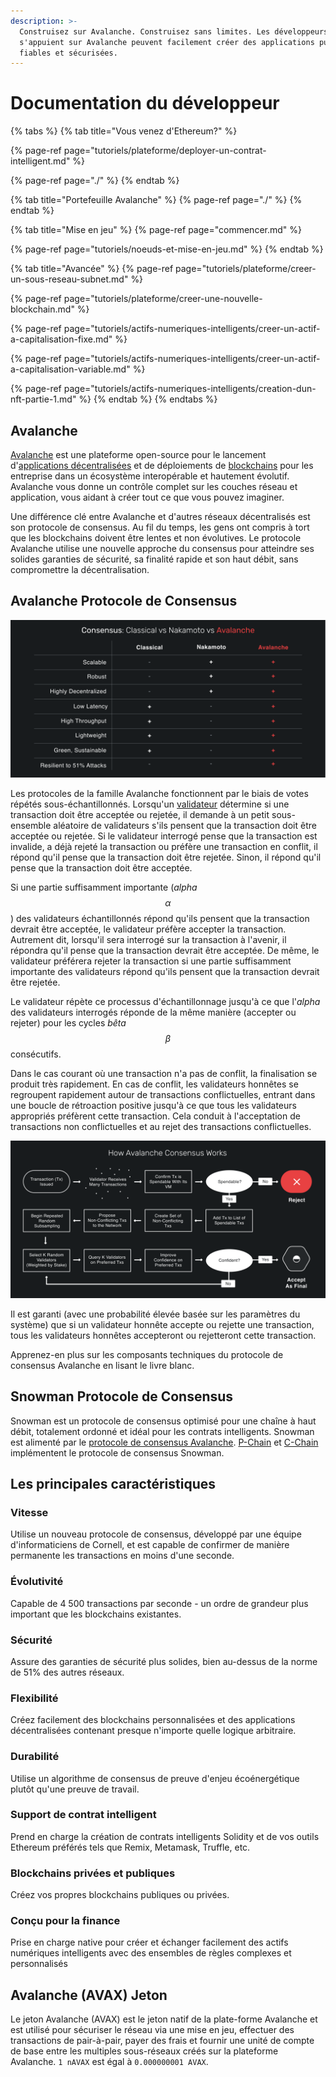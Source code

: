 ```yaml
---
description: >-
  Construisez sur Avalanche. Construisez sans limites. Les développeurs qui
  s'appuient sur Avalanche peuvent facilement créer des applications puissantes,
  fiables et sécurisées.
---
```


# Documentation du développeur

{% tabs %}
{% tab title="Vous venez d\'Ethereum?" %}


{% page-ref page="tutoriels/plateforme/deployer-un-contrat-intelligent.md" %}

{% page-ref page="./" %}
{% endtab %}

{% tab title="Portefeuille Avalanche" %}
{% page-ref page="./" %}
{% endtab %}

{% tab title="Mise en jeu" %}
{% page-ref page="commencer.md" %}

{% page-ref page="tutoriels/noeuds-et-mise-en-jeu.md" %}
{% endtab %}

{% tab title="Avancée" %}
{% page-ref page="tutoriels/plateforme/creer-un-sous-reseau-subnet.md" %}

{% page-ref page="tutoriels/plateforme/creer-une-nouvelle-blockchain.md" %}

{% page-ref page="tutoriels/actifs-numeriques-intelligents/creer-un-actif-a-capitalisation-fixe.md" %}

{% page-ref page="tutoriels/actifs-numeriques-intelligents/creer-un-actif-a-capitalisation-variable.md" %}

{% page-ref page="tutoriels/actifs-numeriques-intelligents/creation-dun-nft-partie-1.md" %}
{% endtab %}
{% endtabs %}

## Avalanche

[Avalanche](https://fr.avalabs.org/) est une plateforme open-source pour le lancement d'[applications décentralisées](https://support.avalabs.org/en/articles/4587146-what-is-a-decentralized-application-dapp) et de déploiements de [blockchains](http://support.avalabs.org/en/articles/4064677-what-is-a-blockchain) pour les entreprise dans un écosystème interopérable et hautement évolutif. Avalanche vous donne un contrôle complet sur les couches réseau et application, vous aidant à créer tout ce que vous pouvez imaginer.

Une différence clé entre Avalanche et d'autres réseaux décentralisés est son protocole de consensus. Au fil du temps, les gens ont compris à tort que les blockchains doivent être lentes et non évolutives. Le protocole Avalanche utilise une nouvelle approche du consensus pour atteindre ses solides garanties de sécurité, sa finalité rapide et son haut débit, sans compromettre la décentralisation.

## Avalanche Protocole de Consensus

![](.gitbook/assets/image%20%2810%29.png)

Les protocoles de la famille Avalanche fonctionnent par le biais de votes répétés sous-échantillonnés. Lorsqu'un [validateur](http://support.avalabs.org/en/articles/4064704-what-is-a-blockchain-validator) détermine si une transaction doit être acceptée ou rejetée, il demande à un petit sous-ensemble aléatoire de validateurs s'ils pensent que la transaction doit être acceptée ou rejetée. Si le validateur interrogé pense que la transaction est invalide, a déjà rejeté la transaction ou préfère une transaction en conflit, il répond qu'il pense que la transaction doit être rejetée. Sinon, il répond qu'il pense que la transaction doit être acceptée.

Si une partie suffisamment importante \(_alpha_ $$α $$\) des validateurs échantillonnés répond qu'ils pensent que la transaction devrait être acceptée, le validateur préfère accepter la transaction. Autrement dit, lorsqu'il sera interrogé sur la transaction à l'avenir, il répondra qu'il pense que la transaction devrait être acceptée. De même, le validateur préférera rejeter la transaction si une partie suffisamment importante des validateurs répond qu'ils pensent que la transaction devrait être rejetée.

Le validateur répète ce processus d'échantillonnage jusqu'à ce que l'_alpha_ des validateurs interrogés réponde de la même manière \(accepter ou rejeter\) pour les cycles _bêta_ $$β $$ consécutifs.

Dans le cas courant où une transaction n'a pas de conflit, la finalisation se produit très rapidement. En cas de conflit, les validateurs honnêtes se regroupent rapidement autour de transactions conflictuelles, entrant dans une boucle de rétroaction positive jusqu'à ce que tous les validateurs appropriés préfèrent cette transaction. Cela conduit à l'acceptation de transactions non conflictuelles et au rejet des transactions conflictuelles.

![](.gitbook/assets/image%20%286%29.png)

Il est garanti \(avec une probabilité élevée basée sur les paramètres du système\) que si un validateur honnête accepte ou rejette une transaction, tous les validateurs honnêtes accepteront ou rejetteront cette transaction.

Apprenez-en plus sur les composants techniques du protocole de consensus Avalanche en lisant le livre blanc.

## Snowman Protocole de Consensus

Snowman est un protocole de consensus optimisé pour une chaîne à haut débit, totalement ordonné et idéal pour les contrats intelligents. Snowman est alimenté par le [protocole de consensus Avalanche](./#avalanche-protocole-de-consensus). [P-Chain](apprendre/presentation-du-systeme/#chaine-de-plateformes-p-chain) et [C-Chain](apprendre/presentation-du-systeme/#chaine-de-contrats-c-chain) implémentent le protocole de consensus Snowman.

## Les principales caractéristiques

### Vitesse

Utilise un nouveau protocole de consensus, développé par une équipe d'informaticiens de Cornell, et est capable de confirmer de manière permanente les transactions en moins d'une seconde.

### Évolutivité

Capable de 4 500 transactions par seconde - un ordre de grandeur plus important que les blockchains existantes.

### Sécurité

Assure des garanties de sécurité plus solides, bien au-dessus de la norme de 51% des autres réseaux.

### Flexibilité

Créez facilement des blockchains personnalisées et des applications décentralisées contenant presque n'importe quelle logique arbitraire.

### Durabilité

Utilise un algorithme de consensus de preuve d'enjeu écoénergétique plutôt qu'une preuve de travail.

### Support de contrat intelligent

Prend en charge la création de contrats intelligents Solidity et de vos outils Ethereum préférés tels que Remix, Metamask, Truffle, etc.

### Blockchains privées et publiques

Créez vos propres blockchains publiques ou privées.

### Conçu pour la finance

Prise en charge native pour créer et échanger facilement des actifs numériques intelligents avec des ensembles de règles complexes et personnalisés

## Avalanche \(AVAX\) Jeton

Le jeton Avalanche \(AVAX\) est le jeton natif de la plate-forme Avalanche et est utilisé pour sécuriser le réseau via une mise en jeu, effectuer des transactions de pair-à-pair, payer des frais et fournir une unité de compte de base entre les multiples sous-réseaux créés sur la plateforme Avalanche. `1 nAVAX` est égal à `0.000000001 AVAX`.

